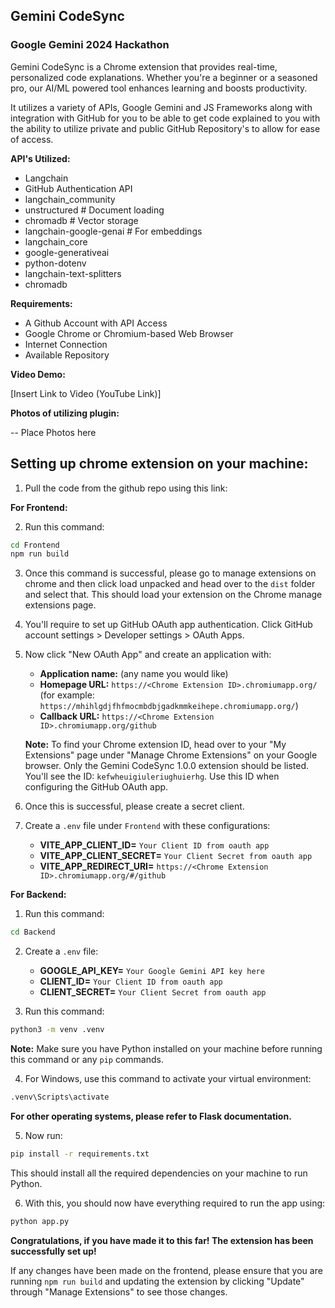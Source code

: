 ## Gemini CodeSync

### Google Gemini 2024 Hackathon

Gemini CodeSync is a Chrome extension that provides real-time, personalized code explanations. Whether you're a beginner or a seasoned pro, our AI/ML powered tool enhances learning and boosts productivity.

It utilizes a variety of APIs, Google Gemini and JS Frameworks along with integration with GitHub for you to be able to get code explained to you with the ability to utilize private and public GitHub Repository's to allow for ease of access.

**API's Utilized:**

- Langchain
- GitHub Authentication API
- langchain_community
- unstructured # Document loading
- chromadb # Vector storage
- langchain-google-genai # For embeddings
- langchain_core
- google-generativeai
- python-dotenv
- langchain-text-splitters
- chromadb

**Requirements:**

- A Github Account with API Access
- Google Chrome or Chromium-based Web Browser
- Internet Connection
- Available Repository

**Video Demo:**

[Insert Link to Video (YouTube Link)]

**Photos of utilizing plugin:**

-- Place Photos here

## Setting up chrome extension on your machine:

1. Pull the code from the github repo using this link:

**For Frontend:**

2. Run this command:

```bash
cd Frontend
npm run build
```

3. Once this command is successful, please go to manage extensions on chrome and then click load unpacked and head over to the `dist` folder and select that. This should load your extension on the Chrome manage extensions page.

4. You'll require to set up GitHub OAuth app authentication. Click GitHub account settings > Developer settings > OAuth Apps.

5. Now click "New OAuth App" and create an application with:

   - **Application name:** (any name you would like)
   - **Homepage URL:** `https://<Chrome Extension ID>.chromiumapp.org/` (for example: `https://mhihlgdjfhfmocmbdbjgadkmmkeihepe.chromiumapp.org/`)
   - **Callback URL:** `https://<Chrome Extension ID>.chromiumapp.org/github`

   **Note:** To find your Chrome extension ID, head over to your "My Extensions" page under "Manage Chrome Extensions" on your Google browser. Only the Gemini CodeSync 1.0.0 extension should be listed. You'll see the ID: `kefwheuigiuleriughuierhg`. Use this ID when configuring the GitHub OAuth app.

6. Once this is successful, please create a secret client.

7. Create a `.env` file under `Frontend` with these configurations:
   - **VITE_APP_CLIENT_ID=** `Your Client ID from oauth app`
   - **VITE_APP_CLIENT_SECRET=** `Your Client Secret from oauth app`
   - **VITE_APP_REDIRECT_URI=** `https://<Chrome Extension ID>.chromiumapp.org/#/github`

**For Backend:**

1. Run this command:

```bash
cd Backend
```

2. Create a `.env` file:

   - **GOOGLE_API_KEY=** `Your Google Gemini API key here`
   - **CLIENT_ID=** `Your Client ID from oauth app`
   - **CLIENT_SECRET=** `Your Client Secret from oauth app`

3. Run this command:

```bash
python3 -m venv .venv
```

**Note:** Make sure you have Python installed on your machine before running this command or any `pip` commands.

4. For Windows, use this command to activate your virtual environment:

```bash
.venv\Scripts\activate
```

**For other operating systems, please refer to Flask documentation.**

5. Now run:

```bash
pip install -r requirements.txt
```

This should install all the required dependencies on your machine to run Python.

6. With this, you should now have everything required to run the app using:

```bash
python app.py
```

**Congratulations, if you have made it to this far! The extension has been successfully set up!**

If any changes have been made on the frontend, please ensure that you are running `npm run build` and updating the extension by clicking "Update" through "Manage Extensions" to see those changes.
